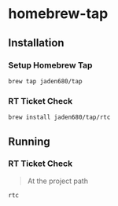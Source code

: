 # homebrew-tap


## Installation

### Setup Homebrew Tap
```console
brew tap jaden680/tap
```

### RT Ticket Check
```console
brew install jaden680/tap/rtc
```

## Running

### RT Ticket Check
> At the project path
```console
rtc
```
